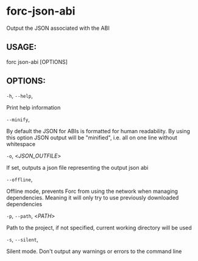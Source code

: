 
# forc-json-abi
Output the JSON associated with the ABI


## USAGE:
forc json-abi [OPTIONS]


## OPTIONS:

`-h`, `--help`, 

Print help information

`--minify`, 

By default the JSON for ABIs is formatted for human readability. By
using this option JSON output will be "minified", i.e. all on one line
without whitespace

`-o`, <_JSON_OUTFILE_>

If set, outputs a json file representing the output json abi

`--offline`, 

Offline mode, prevents Forc from using the network when managing
dependencies. Meaning it will only try to use previously downloaded
dependencies

`-p`, `--path`, <_PATH_>

Path to the project, if not specified, current working directory will
be used

`-s`, `--silent`, 

Silent mode. Don't output any warnings or errors to the command line

